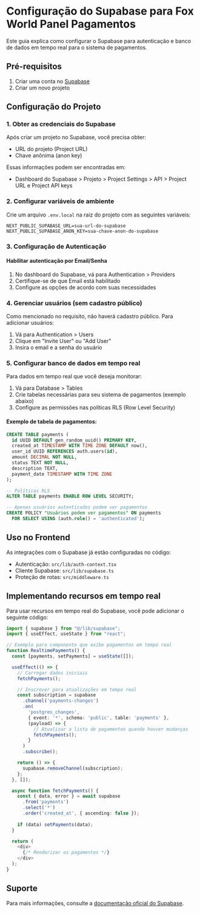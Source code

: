 # Configuração do Supabase para Fox World Panel Pagamentos

Este guia explica como configurar o Supabase para autenticação e banco de dados em tempo real para o sistema de pagamentos.

## Pré-requisitos

1. Criar uma conta no [Supabase](https://supabase.com)
2. Criar um novo projeto

## Configuração do Projeto

### 1. Obter as credenciais do Supabase

Após criar um projeto no Supabase, você precisa obter:

- URL do projeto (Project URL)
- Chave anônima (anon key)

Essas informações podem ser encontradas em:
- Dashboard do Supabase > Projeto > Project Settings > API > Project URL e Project API keys

### 2. Configurar variáveis de ambiente

Crie um arquivo `.env.local` na raiz do projeto com as seguintes variáveis:

```
NEXT_PUBLIC_SUPABASE_URL=sua-url-do-supabase
NEXT_PUBLIC_SUPABASE_ANON_KEY=sua-chave-anon-do-supabase
```

### 3. Configuração de Autenticação

#### Habilitar autenticação por Email/Senha

1. No dashboard do Supabase, vá para Authentication > Providers
2. Certifique-se de que Email está habilitado
3. Configure as opções de acordo com suas necessidades

### 4. Gerenciar usuários (sem cadastro público)

Como mencionado no requisito, não haverá cadastro público. Para adicionar usuários:

1. Vá para Authentication > Users
2. Clique em "Invite User" ou "Add User"
3. Insira o email e a senha do usuário

### 5. Configurar banco de dados em tempo real

Para dados em tempo real que você deseja monitorar:

1. Vá para Database > Tables
2. Crie tabelas necessárias para seu sistema de pagamentos (exemplo abaixo)
3. Configure as permissões nas políticas RLS (Row Level Security)

#### Exemplo de tabela de pagamentos:

```sql
CREATE TABLE payments (
  id UUID DEFAULT gen_random_uuid() PRIMARY KEY,
  created_at TIMESTAMP WITH TIME ZONE DEFAULT now(),
  user_id UUID REFERENCES auth.users(id),
  amount DECIMAL NOT NULL,
  status TEXT NOT NULL,
  description TEXT,
  payment_date TIMESTAMP WITH TIME ZONE
);

-- Políticas RLS
ALTER TABLE payments ENABLE ROW LEVEL SECURITY;

-- Apenas usuários autenticados podem ver pagamentos
CREATE POLICY "Usuários podem ver pagamentos" ON payments
  FOR SELECT USING (auth.role() = 'authenticated');
```

## Uso no Frontend

As integrações com o Supabase já estão configuradas no código:

- Autenticação: `src/lib/auth-context.tsx`
- Cliente Supabase: `src/lib/supabase.ts`
- Proteção de rotas: `src/middleware.ts`

## Implementando recursos em tempo real

Para usar recursos em tempo real do Supabase, você pode adicionar o seguinte código:

```typescript
import { supabase } from "@/lib/supabase";
import { useEffect, useState } from "react";

// Exemplo para componente que exibe pagamentos em tempo real
function RealtimePayments() {
  const [payments, setPayments] = useState([]);

  useEffect(() => {
    // Carregar dados iniciais
    fetchPayments();

    // Inscrever para atualizações em tempo real
    const subscription = supabase
      .channel('payments-changes')
      .on(
        'postgres_changes',
        { event: '*', schema: 'public', table: 'payments' },
        (payload) => {
          // Atualizar a lista de pagamentos quando houver mudanças
          fetchPayments();
        }
      )
      .subscribe();

    return () => {
      supabase.removeChannel(subscription);
    };
  }, []);

  async function fetchPayments() {
    const { data, error } = await supabase
      .from('payments')
      .select('*')
      .order('created_at', { ascending: false });
    
    if (data) setPayments(data);
  }

  return (
    <div>
      {/* Renderizar os pagamentos */}
    </div>
  );
}
```

## Suporte

Para mais informações, consulte a [documentação oficial do Supabase](https://supabase.com/docs). 